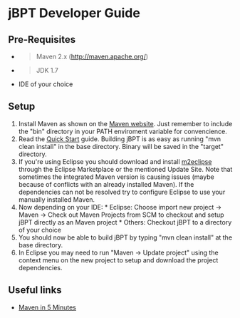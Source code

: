 # jBPT Developer Guide #

## Pre-Requisites ##

  * > Maven 2.x (http://maven.apache.org/)
  * > JDK 1.7
  * IDE of your choice

## Setup ##

  1. Install Maven as shown on the [Maven website](http://maven.apache.org/download.html). Just remember to include the "bin" directory in your PATH enviroment variable for convencience.
  1. Read the [Quick Start](http://maven.apache.org/run-maven/index.html#Quick_Start) guide. Building jBPT is as easy as running "mvn clean install" in the base directory. Binary will be saved in the "target" directory.
  1. If you're using Eclipse you should download and install [m2eclipse](http://www.eclipse.org/m2e/) through the Eclipse Marketplace or the mentioned Update Site. Note that sometimes the integrated Maven version is causing issues (maybe because of conflicts with an already installed Maven). If the dependencies can not be resolved try to configure Eclipse to use your manually installed Maven.
  1. Now depending on your IDE:
    * Eclipse: Choose import new project -> Maven -> Check out Maven Projects from SCM to checkout and setup jBPT directly as an Maven project
    * Others: Checkout jBPT to a directory of your choice
  1. You should now be able to build jBPT by typing "mvn clean install" at the base directory.
  1. In Eclipse you may need to run "Maven -> Update project" using the context menu on the new project to setup and download the project dependencies.

## Useful links ##
  * [Maven in 5 Minutes](http://maven.apache.org/guides/getting-started/maven-in-five-minutes.html)